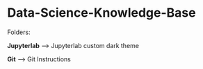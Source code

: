 # Data-Science-Knowledge-Base

Folders: 

<b>Jupyterlab</b> --> Jupyterlab custom dark theme

<b>Git</b> --> Git Instructions
